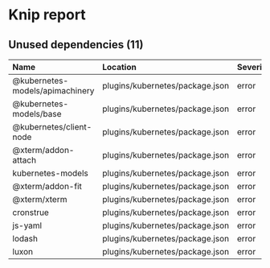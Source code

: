# Knip report

## Unused dependencies (11)

| Name                            | Location     | Severity |
| :------------------------------ | :----------- | :------- |
| @kubernetes-models/apimachinery | plugins/kubernetes/package.json | error    |
| @kubernetes-models/base         | plugins/kubernetes/package.json | error    |
| @kubernetes/client-node         | plugins/kubernetes/package.json | error    |
| @xterm/addon-attach             | plugins/kubernetes/package.json | error    |
| kubernetes-models               | plugins/kubernetes/package.json | error    |
| @xterm/addon-fit                | plugins/kubernetes/package.json | error    |
| @xterm/xterm                    | plugins/kubernetes/package.json | error    |
| cronstrue                       | plugins/kubernetes/package.json | error    |
| js-yaml                         | plugins/kubernetes/package.json | error    |
| lodash                          | plugins/kubernetes/package.json | error    |
| luxon                           | plugins/kubernetes/package.json | error    |

